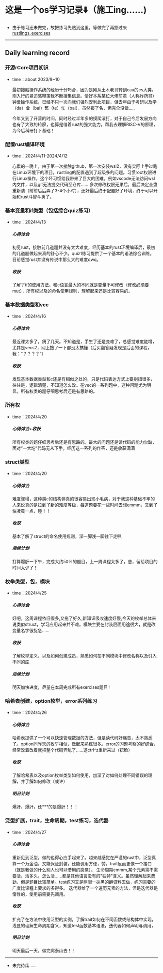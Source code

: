 # 这是一个os学习记录⬇️（施工ing......)



- 由于练习还未做完，故把练习先贴到这里，等做完了再挪过来 [rustlings_exercises](https://github.com/LearningOS/rust-rustlings-2024-spring-theking-yx/tree/main/exercises)
---
## Daily learning record 

### 开源rCore项目初识
- time：about 2023/8~10

  最初接触操作系统的经历十分巧合，因为是刚从土木老哥转到cau的cs大类，刚入行的紧迫感鞭策我不断搜集信息。恰好本系某位大佬前辈（人称炸药哥）钟爱操作系统，已经不只一次向我们强烈安利此项目，但去年由于考研以及学（da）业（bai）繁（te）忙（bai），虽然报了名，但完全没做.....
  
  今年又到了开营的时间，同时经过半年多的摸爬滚打，对于自己今后发展方向也有了大致的轮廓，也算是借着rust的强大能力，帮我去理解RISC-V的原理，为今后科研打下基础！
### 配置rust编译环境
- time：2024/4/11-2024/4/12

  心累的一晚上，由于第一次接触github，第一次安装wsl2，没有实际上手过跑在Linux环境下的项目，rustling的配置遇到了超级多的问题。习惯root权限进行Linux操作，这个坏习惯给我带来了巨大的困难，例如vscode无法访问wsl内文件，以及git无法提交代码至仓库......
  多次修改权限无果后，最后决定全盘重新装（前前后后弄了3-4个小时），还好最后终于配置好了环境，终于可以开始和rust斗智斗勇了。
### 基本变量和if类型（包括综合quiz练习）
- time：2024/4/13
  ##### 心得体会
  初见rust，接触前几道题并没有太大难度，经历基本的rust环境编译后，最初的几道题做起来真的舒心不少。quiz1练习提供了一个基本的语法综合训练。目前感觉rust并没有传说中那么大的难度qwq。
  ##### 收获
  了解了if的使用方法，和c语言最大的不同就是变量不可修改（修改必须要mut），所有权以及的命名使用规则，理解起来还是比较容易的。
### 基本数据类型和vec
- time：2024/4/16
  ##### 心得体会
   最近课太多了，鸽了几天。不知道是，手生了还是变难了，总感觉难度陡增，尤其是vecs2，网上搜了一下都没太搞懂（后买翻答疑发现是后面的课程，我：“？？？？”）
  ##### 收获
  发现基本数据类型和c还是有相似之处的，只是代码表达方式上要别扭很多，往往是，逻辑清楚，不知道怎么改。在vec的一系列题中，这种问题尤为明显。所有权类的题仔细思考后还是有思路的。
### 所有权
- time：2024/4/20
  ##### 心得体会+收获
  所有权类的题仔细思考后还是有思路的。最大的问题还是读代码的能力欠缺，面对“一大坨”代码无从下手，经历这一系列的作答，还是收获满满
### struct类型
- time：2024/4/20
  ##### 心得体会
  难度骤增，这种类c的结构体真的很容易出现小毛病，对于我这种基础不牢的人来说真的是拉到了新的难度等级，每道题要花一些时间去想emmm，又到了快凌晨一点，睡！！
  ##### 收获
  基本了解了struct的命名使用规则，深一脚浅一脚往下走叭
  ##### 后续计划
  打算爆肝一下午，完成大约50%的题目，上一周课程太多了，悲，留给项目的时间太少了！
### 枚举类型，包，模块
- time：2024/4/25
  ##### 心得体会
  好吧，这周课程依旧很多,又拖了好久,新知识吸收速度好慢,今天的枚举总体来说类似struct，学习应用起来并不难。模块主要在封装层面用途很大，就是改变量名字很捉急......
  ##### 收获
  了解枚举定义，以及如何创建成员，熟悉如何在不同模块中修改名称以及引入不同的库.
  ##### 后续计划
  明天加快进度，尽量在本周完成所有exercises题目！
### 哈希表创建，option枚举，error系列练习
- time：2024/4/26
  ##### 心得体会
  哈希表提供了一个可以快速管理数据的方法，但是读代码好痛苦，太不熟悉了。option同昨天的枚举相似，做起来熟练很多。error的习题考察的好综合，经常改着改着就把整个代码弄乱了......遂ctrl^z重新来过（捂脸）
  ##### 收获
  了解哈希表以及option枚举类型如何使用，加深了对如何处理不同错误的理解，并了解如何修改（或许）
  ##### 明日计划
  爆肝，爆肝，还***的是爆肝！！！
### 泛型扩展，trait，生命周期，test练习，迭代器
- time：2024/4/27
  ##### 心得体会
  重新见到泛型，做的也得心应手起来了。越来越感觉在严谨的rust中，泛型真算一个万金油，又能保证封装，还能调用方便，赞。trait反而更像一个接口（就是我做的什么别人也可以借用的感觉）。
  生命周期emmm,某个元素需不需要活，活多久，怎么活......都是其他语言没有的"独特"含义。虽然理解起来费劲，但是题目比较简单。test练习又是两眼一抹黑的翻资料去做，练习需要的广度比课程上要求的多得多。
  迭代器给了一个遍历元素的方法，但是迭代器是惰性的，使用前需要先调用。
  ##### 收获
  扩充了在方法中使用泛型的实例，了解trait如何在不同函数或结构体中实现，浅显的理解生命周期含义，知道test函数基本语法，迭代器如何声明与调用，
  ##### 明日计划
  明天最后一天，做完爬泰山去！！
---
* 未完待续......
